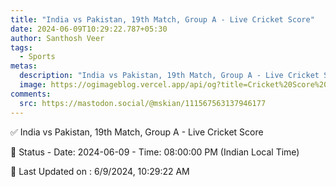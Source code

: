 ```yaml
---
title: "India vs Pakistan, 19th Match, Group A - Live Cricket Score"
date: 2024-06-09T10:29:22.787+05:30
author: Santhosh Veer
tags:
  - Sports
metas:
  description: "India vs Pakistan, 19th Match, Group A - Live Cricket Score - Date: 2024-06-09 - Time: 08:00:00 PM (Indian Local Time)"
  image: https://ogimageblog.vercel.app/api/og?title=Cricket%20Score%20%F0%9F%8F%8F
comments:
  src: https://mastodon.social/@mskian/111567563137946177
---
```


✅ India vs Pakistan, 19th Match, Group A - Live Cricket Score

📑 Status - Date: 2024-06-09 - Time: 08:00:00 PM (Indian Local Time)

<!--more-->

📝 Last Updated on : 6/9/2024, 10:29:22 AM
